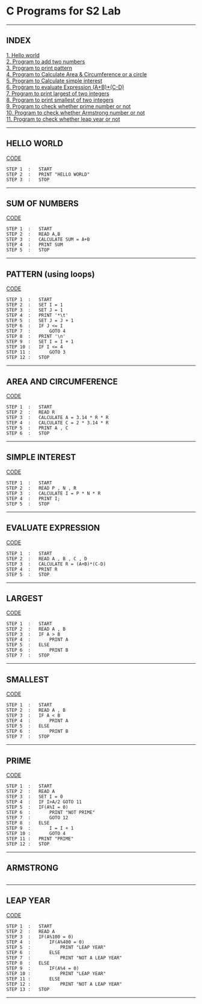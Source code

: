 # C Programs for S2 Lab
---
## INDEX 
[1. Hello world](#hello-world)\
[2. Program to add two numbers](#sum-of-numbers)\
[3. Program to print pattern](#pattern-using-loops)\
[4. Program to Calculate Area & Circumference or a circle ](#area-and-circumference)\
[5. Program to Calculate simple interest](#simple-interest)\
[6. Program to evaluate Expression (A+B)*(C-D)](#evaluate-expression)\
[7. Program to print largest of two integers ](#largest)\
[8. Program to print smallest of two integers ](#smallest)\
[9. Program to check whether prime number or not ](#prime)\
[10. Program to check whether Armstrong number or not ](#armstrong)\
[11. Program to check whether leap year or not ](#leap-year)


---

## HELLO WORLD

[CODE](/helloworld.c)

```
STEP 1  :   START
STEP 2  :   PRINT "HELLO WORLD"
STEP 3  :   STOP
```
---
## SUM OF NUMBERS

[CODE](/sum.c)

```
STEP 1  :   START
STEP 2  :   READ A,B
STEP 3  :   CALCULATE SUM = A+B
STEP 4  :   PRINT SUM
STEP 5  :   STOP
```
---
## PATTERN (using loops)

[CODE](/pattern.c)

```
STEP 1  :   START
STEP 2  :   SET I = 1
STEP 3  :   SET J = 1
STEP 4  :   PRINT '*\t'
STEP 5  :   SET J = J + 1
STEP 6  :   IF J <= I
STEP 7  :       GOTO 4
STEP 8  :   PRINT '\n'
STEP 9  :   SET I = I + 1 
STEP 10 :   IF I <= 4
STEP 11 :       GOTO 3
STEP 12 :   STOP
```
---
## AREA AND CIRCUMFERENCE

[CODE](/circle.c)

```
STEP 1  :   START
STEP 2  :   READ R
STEP 3  :   CALCULATE A = 3.14 * R * R
STEP 4  :   CALCULATE C = 2 * 3.14 * R
STEP 5  :   PRINT A , C
STEP 6  :   STOP
```
---
## SIMPLE INTEREST

[CODE](/interest.c)

```
STEP 1  :   START
STEP 2  :   READ P , N , R
STEP 3  :   CALCULATE I = P * N * R
STEP 4  :   PRINT I;
STEP 5  :   STOP
```
---
## EVALUATE EXPRESSION

[CODE](/expression.c)

```
STEP 1  :   START
STEP 2  :   READ A , B , C , D
STEP 3  :   CALCULATE R = (A+B)*(C-D)
STEP 4  :   PRINT R
STEP 5  :   STOP
```
---

## LARGEST

[CODE](/largest.c)

```
STEP 1  :   START
STEP 2  :   READ A , B
STEP 3  :   IF A > B
STEP 4  :       PRINT A
STEP 5  :   ELSE
STEP 6  :       PRINT B
STEP 7  :   STOP
```
---
## SMALLEST

[CODE](/smallest.c)

```
STEP 1  :   START
STEP 2  :   READ A , B
STEP 3  :   IF A < B
STEP 4  :       PRINT A
STEP 5  :   ELSE
STEP 6  :       PRINT B
STEP 7  :   STOP
```
---

## PRIME

[CODE](/prime.c)

```
STEP 1  :   START
STEP 2  :   READ A
STEP 3  :   SET I = 0
STEP 4  :   IF I>A/2 GOTO 11
STEP 5  :   IF(A%I = 0)
STEP 6  :       PRINT "NOT PRIME"
STEP 7  :       GOTO 12
STEP 8  :   ELSE
STEP 9  :       I = I + 1
STEP 10 :       GOTO 4
STEP 11 :   PRINT "PRIME"
STEP 12 :   STOP
```
---

## ARMSTRONG

[]()

```
```
---

## LEAP YEAR

[CODE](/leapyear.c)

```
STEP 1  :   START
STEP 2  :   READ A
STEP 3  :   IF(A%100 = 0)
STEP 4  :       IF(A%400 = 0)
STEP 5  :           PRINT "LEAP YEAR"
STEP 6  :       ELSE
STEP 7  :           PRINT "NOT A LEAP YEAR"
STEP 8  :   ELSE
STEP 9  :       IF(A%4 = 0)
STEP 10 :           PRINT "LEAP YEAR"
STEP 11 :       ELSE
STEP 12 :           PRINT "NOT A LEAP YEAR"
STEP 13 :   STOP
```
---



